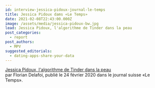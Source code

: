 ```yaml
---
id: interview-jessica-pidoux-journal-le-temps
title: Jessica Pidoux dams «Le Temps»
date: 2021-02-08T22:43:00.000Z
image: /assets/media/jessica-pidoux-bw.jpg
lead: Jessica Pidoux, l'algorithme de Tinder dans la peau
post_categories:
  - report
post_authors:
  - MPV
suggested_editorials:
  - dating-apps-share-your-data
---
```

[Jessica Pidoux, l'algorithme de Tinder dans la peau](https://www.letemps.ch/societe/jessica-pidoux-lalgorithme-tinder-peau)  \
  par Florian Delafoi, publié le 24 février 2020 dans le journal suisse «Le Temps».